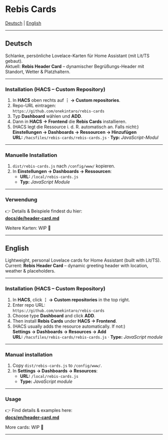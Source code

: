 # Rebis Cards

[Deutsch](#deutsch) | [English](#english)

---

## Deutsch

Schlanke, persönliche Lovelace-Karten für Home Assistant (mit Lit/TS gebaut).  
Aktuell: **Rebis Header Card** – dynamischer Begrüßungs-Header mit Standort, Wetter & Platzhaltern.

---

### Installation (HACS – Custom Repository)

1. In **HACS** oben rechts auf **⋮ → Custom repositories**.
2. Repo-URL eintragen:  
   `https://github.com/onekintaro/rebis-cards`
3. Typ **Dashboard** wählen und **ADD**.
4. Dann in **HACS → Frontend** die **Rebis Cards** installieren.
5. (HACS legt die Ressource i. d. R. automatisch an. Falls nicht:)  
   **Einstellungen → Dashboards → Ressourcen → Hinzufügen**  
   **URL:** `/hacsfiles/rebis-cards/rebis-cards.js` · **Typ:** *JavaScript-Modul*

---

### Manuelle Installation

1. `dist/rebis-cards.js` nach `/config/www/` kopieren.  
2. In **Einstellungen → Dashboards → Ressourcen**:
   - **URL:** `/local/rebis-cards.js`  
   - **Typ:** *JavaScript Module*

---

### Verwendung

👉 Details & Beispiele findest du hier:  
**[docs/de/header-card.md](docs/de/header-card.md)**

Weitere Karten: WIP 🚧

---

## English

Lightweight, personal Lovelace cards for Home Assistant (built with Lit/TS).  
Current: **Rebis Header Card** – dynamic greeting header with location, weather & placeholders.

---

### Installation (HACS – Custom Repository)

1. In **HACS**, click **⋮ → Custom repositories** in the top right.
2. Enter repo URL:  
   `https://github.com/onekintaro/rebis-cards`
3. Choose type **Dashboard** and click **ADD**.
4. Then install **Rebis Cards** under **HACS → Frontend**.
5. (HACS usually adds the resource automatically. If not:)  
   **Settings → Dashboards → Resources → Add**  
   **URL:** `/hacsfiles/rebis-cards/rebis-cards.js` · **Type:** *JavaScript module*

---

### Manual installation

1. Copy `dist/rebis-cards.js` to `/config/www/`.  
2. In **Settings → Dashboards → Resources**:
   - **URL:** `/local/rebis-cards.js`  
   - **Type:** *JavaScript module*

---

### Usage

👉 Find details & examples here:  
**[docs/en/header-card.md](docs/en/header-card.md)**

More cards: WIP 🚧

---
